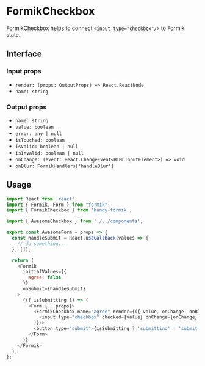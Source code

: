 # FormikCheckbox

FormikCheckbox helps to connect `<input type="checkbox"/>` to Formik state.

## Interface

### Input props

- `render: (props: OutputProps) => React.ReactNode`
- `name: string`

### Output props

- `name: string`
- `value: boolean`
- `error: any | null`
- `isTouched: boolean`
- `isValid: boolean | null`
- `isInvalid: boolean | null`
- `onChange: (event: React.ChangeEvent<HTMLInputElement>) => void`
- `onBlur: FormikHandlers['handleBlur']`

## Usage

```js
import React from 'react';
import { Formik, Form } from "formik";
import { FormikCheckbox } from 'handy-formik';

import { AwesomeCheckbox } from './../components';

export const AwesomeForm = props => {
  const handleSubmit = React.useCallback(values => {
    // do something...
  }, []);

  return (
    <Formik
      initialValues={{
        agree: false
      }}
      onSubmit={handleSubmit}
    >
      {({ isSubmitting }) => (
        <Form {...props}>
          <FormikCheckbox name="agree" render={({ value, onChange, onBlur }) => (
            <input type="checkbox" checked={value} onChange={onChange} onBlur={onBlur}/>
          )}/>
          <button type="submit">{isSubmitting ? 'submitting' : 'submit'}</button>
        </Form>
      )}
    </Formik>
  );
};
```
